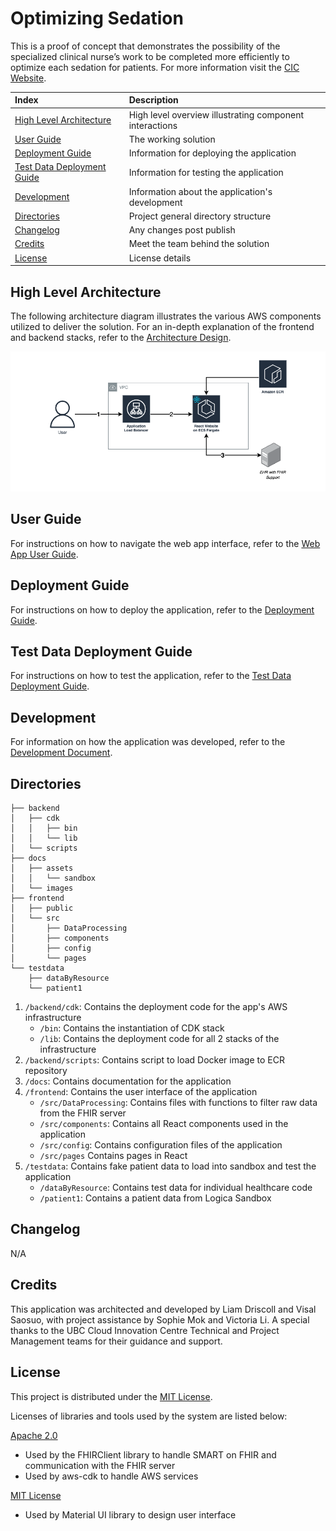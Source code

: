 # Optimizing Sedation

This is a proof of concept that demonstrates the possibility of the specialized clinical nurse’s work to be completed more efficiently to optimize each sedation for patients.
For more information visit the [CIC Website](https://cic.ubc.ca/).

| Index                                               | Description                                             |
| :-------------------------------------------------- | :------------------------------------------------------ |
| [High Level Architecture](#high-level-architecture) | High level overview illustrating component interactions |
| [User Guide](#user-guide)                           | The working solution                                    |
| [Deployment Guide](#deployment-guide)                      | Information for deploying the application                  |
| [Test Data Deployment Guide](#test-data-deployment-guide)                      | Information for testing the application                 |
| [Development](#development)                      | Information about the application's development                  |
| [Directories](#directories)                         | Project general directory structure                     |
| [Changelog](#changelog)                             | Any changes post publish                                |
| [Credits](#credits)                                 | Meet the team behind the solution                       |
| [License](#license)                                 | License details                                         |

## High Level Architecture

The following architecture diagram illustrates the various AWS components utilized to deliver the solution. For an in-depth explanation of the frontend and backend stacks, refer to the [Architecture Design](docs/Network.md).

![Alt text](docs/assets/GeneralDiagram.png)

## User Guide

For instructions on how to navigate the web app interface, refer to the [Web App User Guide](docs/UserGuide.md).

## Deployment Guide

For instructions on how to deploy the application, refer to the [Deployment Guide](docs/DeploymentGuide.md).

## Test Data Deployment Guide
For instructions on how to test the application, refer to the [Test Data Deployment Guide](docs/TestDataDeployment.md).

## Development

For information on how the application was developed, refer to the [Development Document](docs/DevelopmentDocument.md).

## Directories

```
├── backend
│   ├── cdk
│   │   ├── bin
│   │   └── lib
│   └── scripts
├── docs
│   ├── assets
│   │   └── sandbox
│   └── images
├── frontend
│   ├── public
│   └── src
│       ├── DataProcessing
│       ├── components
│       ├── config
│       └── pages
└── testdata
    ├── dataByResource
    └── patient1
```

1. `/backend/cdk`: Contains the deployment code for the app's AWS infrastructure
    - `/bin`: Contains the instantiation of CDK stack
    - `/lib`: Contains the deployment code for all 2 stacks of the infrastructure
2. `/backend/scripts`: Contains script to load Docker image to ECR repository 
3. `/docs`: Contains documentation for the application
4. `/frontend`: Contains the user interface of the application
    - `/src/DataProcessing`: Contains files with functions to filter raw data from the FHIR server
    - `/src/components`: Contains all React components used in the application
    - `/src/config`: Contains configuration files of the application
    - `/src/pages` Contains pages in React 
5. `/testdata`: Contains fake patient data to load into sandbox and test the application
    - `/dataByResource`: Contains test data for individual healthcare code
    - `/patient1`: Contains a patient data from Logica Sandbox

## Changelog
N/A

## Credits

This application was architected and developed by Liam Driscoll and Visal Saosuo, with project assistance by Sophie Mok and Victoria Li. A special thanks to the UBC Cloud Innovation Centre Technical and Project Management teams for their guidance and support.

## License

This project is distributed under the [MIT License](LICENSE).

Licenses of libraries and tools used by the system are listed below:

[Apache 2.0](https://www.apache.org/licenses/LICENSE-2.0)
- Used by the FHIRClient library to handle SMART on FHIR and communication with the FHIR server
- Used by aws-cdk to handle AWS services

[MIT License](LICENSE)
- Used by Material UI library to design user interface
